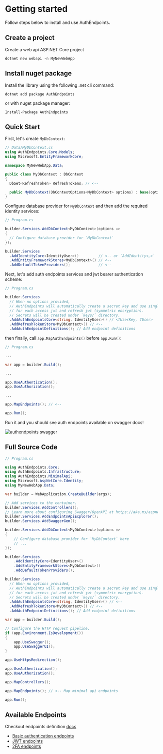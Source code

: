 # Getting started

Follow steps below to install and use AuthEndpoints.

## Create a project

Create a web api ASP.NET Core project

```
dotnet new webapi -n MyNewWebApp
```


## Install nuget package
Install the library using the following .net cli command:

```
dotnet add package AuthEndpoints
```

or with nuget package manager:

```
Install-Package AuthEndpoints
```


## Quick Start

First, let's create `MyDbContext`:

```cs
// Data/MyDbContext.cs
using AuthEndpoints.Core.Models;
using Microsoft.EntityFrameworkCore;

namespace MyNewWebApp.Data;

public class MyDbContext : DbContext
{
  DbSet<RefreshToken> RefreshTokens; // <--

  public MyDbContext(DbContextOptions<MyDbContext> options) : base(options) { }
}
```

Configure database provider for `MyDbContext` and then add the required identity services:

```cs
// Program.cs

builder.Services.AddDbContext<MyDbContext>(options => 
{ 
  // Configure database provider for `MyDbContext`
});

builder.Services
  .AddIdentityCore<IdentityUser>()         // <-- or `AddIdentity<,>`
  .AddEntityFrameworkStores<MyDbContext>() // <--
  .AddDefaultTokenProviders();             // <--
```

Next, let's add auth endpoints services and jwt bearer authentication scheme:

```cs
// Program.cs

builder.Services
  // When no options provided, 
  // AuthEndpoints will automatically create a secret key and use single security key
  // for each access jwt and refresh jwt (symmetric encryption).
  // Secrets will be created under `keys/` directory.
  .AddAuthEndpointsCore<string, IdentityUser>() // <TUserKey, TUser>
  .AddRefreshTokenStore<MyDbContext>() // <-- 
  .AddAuthEndpointDefinitions(); // Add endpoint definitions
```

then finally, call `app.MapAuthEndpoints()` before `app.Run()`:

```cs
// Program.cs

...

var app = builder.Build();

...

app.UseAuthentication();
app.UseAuthorization();

...

app.MapEndpoints(); // <--

app.Run();
```

Run it and you should see auth endpoints available on swagger docs!

![authendpoints swagger](https://imgur.com/YT7htMW.png "authendpoints swagger")


## Full Source Code

```cs
// Program.cs

using AuthEndpoints.Core;
using AuthEndpoints.Infrastructure;
using AuthEndpoints.MinimalApi;
using Microsoft.AspNetCore.Identity;
using MyNewWebApp.Data;

var builder = WebApplication.CreateBuilder(args);

// Add services to the container.
builder.Services.AddControllers();
// Learn more about configuring Swagger/OpenAPI at https://aka.ms/aspnetcore/swashbuckle
builder.Services.AddEndpointsApiExplorer();
builder.Services.AddSwaggerGen();

builder.Services.AddDbContext<MyDbContext>(options => 
{ 
    // Configure database provider for `MyDbContext` here
    // ...
});

builder.Services
    .AddIdentityCore<IdentityUser>()
    .AddEntityFrameworkStores<MyDbContext>()
    .AddDefaultTokenProviders();

builder.Services
  // When no options provided, 
  // AuthEndpoints will automatically create a secret key and use single security key
  // for each access jwt and refresh jwt (symmetric encryption).
  // Secrets will be created under `keys/` directory.
  .AddAuthEndpointsCore<string, IdentityUser>() // <-- 
  .AddRefreshTokenStore<MyDbContext>() // <-- 
  .AddAuthEndpointDefinitions(); // Add endpoint definitions

var app = builder.Build();

// Configure the HTTP request pipeline.
if (app.Environment.IsDevelopment())
{
    app.UseSwagger();
    app.UseSwaggerUI();
}

app.UseHttpsRedirection();

app.UseAuthentication();
app.UseAuthorization();

app.MapControllers();

app.MapEndpoints(); // <-- Map minimal api endpoints

app.Run();
```


## Available Endpoints
Checkout endpoints definition [docs](endpoints/definitions.md)

- [Basic authentication endpoints](endpoints/basic-authentication.md)
- [JWT endpoints](endpoints/jwt.md)
- [2FA endpoints](endpoints/2fa.md)
